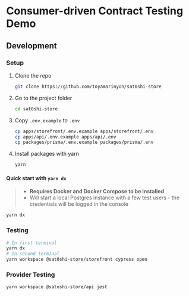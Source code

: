 # Consumer-driven Contract Testing Demo

## Development

### Setup

1. Clone the repo

   ```sh
   git clone https://github.com/toyamarinyon/sat0shi-store
   ```

1. Go to the project folder

   ```sh
   cd sat0shi-store
   ```

1. Copy `.env.example` to `.env`

   ```sh
   cp apps/storefront/.env.example apps/storefront/.env
   cp apps/api/.env.example apps/api/.env
   cp packages/prisma/.env.example packages/prisma/.env
   ```

1. Install packages with yarn

   ```sh
   yarn
   ```

#### Quick start with `yarn dx`

> - **Requires Docker and Docker Compose to be installed**
> - Will start a local Postgres instance with a few test users - the credentials will be logged in the console

```sh
yarn dx
```

### Testing

```sh
# In first terminal
yarn dx
# In second terminal
yarn workspace @sat0shi-store/storefront cypress open
```

### Provider Testing

```
yarn workspace @satoshi-store/api jest
```
